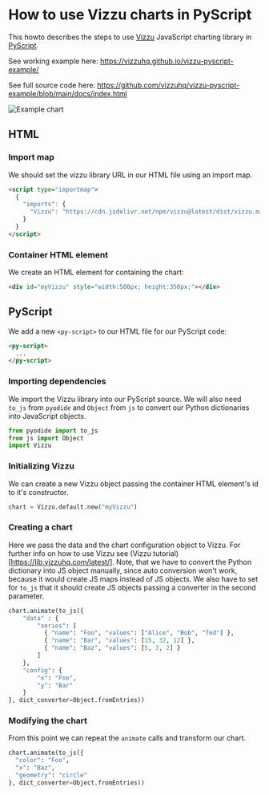 # How to use Vizzu charts in PyScript

This howto describes the steps to use [Vizzu](https://github.com/vizzuhq/vizzu-lib) JavaScript charting library in [PyScript](https://pyscript.net/).

See working example here: https://vizzuhq.github.io/vizzu-pyscript-example/

See full source code here: https://github.com/vizzuhq/vizzu-pyscript-example/blob/main/docs/index.html

![Example chart](https://vizzuhq.github.io/vizzu-lib-doc/readme/example.gif)

## HTML

### Import map

We should set the vizzu library URL in our HTML file using an import map. 

```html
<script type="importmap">
  {
    "imports": {
      "Vizzu": "https://cdn.jsdelivr.net/npm/vizzu@latest/dist/vizzu.min.js"
    }
  }
</script>
```

### Container HTML element

We create an HTML element for containing the chart:

```html
<div id="myVizzu" style="width:500px; height:350px;"></div>
```
## PyScript 

We add a new `<py-script>` to our HTML file for our PyScript code:

```html
<py-script>
  ...
</py-script>
```

### Importing dependencies

We import the Vizzu library into our PyScript source. We will also need `to_js` from `pyodide` and 
`Object` from `js` to convert our Python dictionaries into JavaScript objects. 

```Python
from pyodide import to_js
from js import Object
import Vizzu
```

### Initializing Vizzu

We can create a new Vizzu object passing the container HTML element's id to it's constructor.

```Python
chart = Vizzu.default.new("myVizzu")
```

### Creating a chart

Here we pass the data and the chart configuration object to Vizzu. For further info on how to use Vizzu see
(Vizzu tutorial)[https://lib.vizzuhq.com/latest/]. Note, that we have to convert the Python dictionary into JS object
manually, since auto conversion won't work, because it would create JS maps instead of JS objects. We also have 
to set for `to_js` that it should create JS objects passing a converter in the second parameter.

```Python
chart.animate(to_js({
	"data" : {
		"series": [
		  { "name": "Foo", "values": ["Alice", "Bob", "Ted"] },
		  { "name": "Bar", "values": [15, 32, 12] },
		  { "name": "Baz", "values": [5, 3, 2] }
		]
	},
	"config": {
		"x": "Foo",
		"y": "Bar"
	}
}, dict_converter=Object.fromEntries))
```

### Modifying the chart

From this point we can repeat the `animate` calls and transform our chart.

```Python
chart.animate(to_js({
  "color": "Foo", 
  "x": "Baz",
  "geometry": "circle"
}, dict_converter=Object.fromEntries))
```


